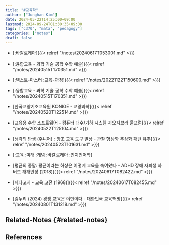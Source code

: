 ```yaml
---
title: "#교육학"
author: ["Junghan Kim"]
date: 2024-05-22T14:25:00+09:00
lastmod: 2024-09-24T01:30:35+09:00
tags: ["c370", "mata", "pedagogy"]
categories: ["notes"]
draft: false
---
```


-   [:바칼로레아]({{< relref "/notes/20240617T053001.md" >}})
-   [:융합교육 - 과학 기술 공학 수학 예술]({{< relref "/notes/20240515T170351.md" >}})

-   [:텍스트-마스터 :교육-과정]({{< relref "/notes/20221122T150600.md" >}})
-   [:융합교육 - 과학 기술 공학 수학 예술]({{< relref "/notes/20240515T170351.md" >}})
-   [한국교양기초교육원 KONIGE - 교양과학]({{< relref "/notes/20240520T122514.md" >}})
-   [교육용 수학 소프트웨어 - 컴퓨터 대수/기하 시스템 지오지브라 울프럼]({{< relref "/notes/20240522T125104.md" >}})
-   [생각의 탄생 (주니어) : 창조 교육 도구 발상 - 관찰 형상화 추상화 패턴 유추]({{< relref "/notes/20240523T101631.md" >}})
-   [:교육 :미래 :개념 :바칼로레아 :인지언어학]
-   [평균의 종말: 평균이라는 허상은 어떻게 교육을 속여왔나 - ADHD 장애 자퇴생 하버드 개개인성 (2018)]({{< relref "/notes/20240617T082422.md" >}})
-   [페다고지 - 교육 고전 (1968)]({{< relref "/notes/20240617T082455.md" >}})
-   [김누리 (2024) 경쟁 교육은 야만이다 - 대한민국 교육혁명]({{< relref "/notes/20240801T131218.md" >}})


## Related-Notes {#related-notes}

## References

<style>.csl-entry{text-indent: -1.5em; margin-left: 1.5em;}</style><div class="csl-bib-body">
</div>
